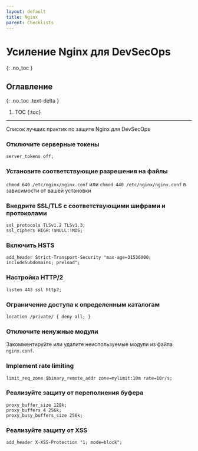 ```yaml
---
layout: default
title: Nginx
parent: Checklists
---
```


# Усиление Nginx для DevSecOps
{: .no_toc }

## Оглавление
{: .no_toc .text-delta }

1. TOC
{:toc}

---

<span class="d-inline-block p-2 mr-1 v-align-middle bg-green-000"></span>Список лучших практик по защите Nginx для DevSecOps


### Отключите серверные токены	 

```
server_tokens off;
```

### Установите соответствующие разрешения на файлы 

`chmod 640 /etc/nginx/nginx.conf` или `chmod 440 /etc/nginx/nginx.conf` в зависимости от вашей установки 

### Внедрите SSL/TLS с соответствующими шифрами и протоколами 

`ssl_protocols TLSv1.2 TLSv1.3;` <br> `ssl_ciphers HIGH:!aNULL:!MD5;` 

### Включить HSTS 

```
add_header Strict-Transport-Security "max-age=31536000; includeSubdomains; preload";
```

### Настройка HTTP/2 

`listen 443 ssl http2;` 

### Ограничение доступа к определенным каталогам 

`location /private/ { deny all; }` 

### Отключите ненужные модули 

Закомментируйте или удалите неиспользуемые модули из файла `nginx.conf`. 

### Implement rate limiting 

```
limit_req_zone $binary_remote_addr zone=mylimit:10m rate=10r/s;
```

### Реализуйте защиту от переполнения буфера 

`proxy_buffer_size 128k;` <br> `proxy_buffers 4 256k;` <br> `proxy_busy_buffers_size 256k;` 

### Реализуйте защиту от XSS 

`add_header X-XSS-Protection "1; mode=block";` 
